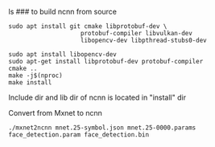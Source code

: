 ls ### to build ncnn from source
````
sudo apt install git cmake libprotobuf-dev \
                    protobuf-compiler libvulkan-dev  
                    libopencv-dev libpthread-stubs0-dev

sudo apt install libopencv-dev
sudo apt-get install libprotobuf-dev protobuf-compiler
cmake ..
make -j$(nproc)
make install
````


Include dir and lib dir of ncnn is located in "install" dir

Convert from Mxnet to ncnn
```
./mxnet2ncnn mnet.25-symbol.json mnet.25-0000.params face_detection.param face_detection.bin
```